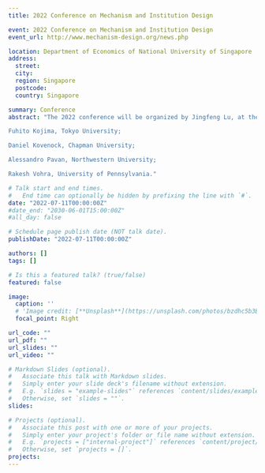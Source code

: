 ```yaml
---
title: 2022 Conference on Mechanism and Institution Design

event: 2022 Conference on Mechanism and Institution Design
event_url: http://www.mechanism-design.org/news.php

location: Department of Economics of National University of Singapore
address:
  street: 
  city: 
  region: Singapore
  postcode: 
  country: Singapore

summary: Conference
abstract: "The 2022 conference will be organized by Jingfeng Lu, at the Department of Economics of National University of Singapore, and will take place between 11--15th July, 2022. Here is a video of Jingfeng's announcement during our 2020 conference. The keynote speakers will be:

Fuhito Kojima, Tokyo University;

Daniel Kovenock, Chapman University;

Alessandro Pavan, Northwestern University;

Rakesh Vohra, University of Pennsylvania."

# Talk start and end times.
#   End time can optionally be hidden by prefixing the line with `#`.
date: "2022-07-11T00:00:00Z"
#date_end: "2030-06-01T15:00:00Z"
#all_day: false

# Schedule page publish date (NOT talk date).
publishDate: "2022-07-11T00:00:00Z"

authors: []
tags: []

# Is this a featured talk? (true/false)
featured: false

image:
  caption: ''
  # 'Image credit: [**Unsplash**](https://unsplash.com/photos/bzdhc5b3Bxs)'
  focal_point: Right

url_code: ""
url_pdf: ""
url_slides: ""
url_video: ""

# Markdown Slides (optional).
#   Associate this talk with Markdown slides.
#   Simply enter your slide deck's filename without extension.
#   E.g. `slides = "example-slides"` references `content/slides/example-slides.md`.
#   Otherwise, set `slides = ""`.
slides:

# Projects (optional).
#   Associate this post with one or more of your projects.
#   Simply enter your project's folder or file name without extension.
#   E.g. `projects = ["internal-project"]` references `content/project/deep-learning/index.md`.
#   Otherwise, set `projects = []`.
projects:
---
```


<!--
Slides can be added in a few ways:

- **Create** slides using Wowchemy's [*Slides*](https://wowchemy.com/docs/managing-content/#create-slides) feature and link using `slides` parameter in the front matter of the talk file
- **Upload** an existing slide deck to `static/` and link using `url_slides` parameter in the front matter of the talk file
- **Embed** your slides (e.g. Google Slides) or presentation video on this page using [shortcodes](https://wowchemy.com/docs/writing-markdown-latex/).

Further event details, including page elements such as image galleries, can be added to the body of this page.
-->
